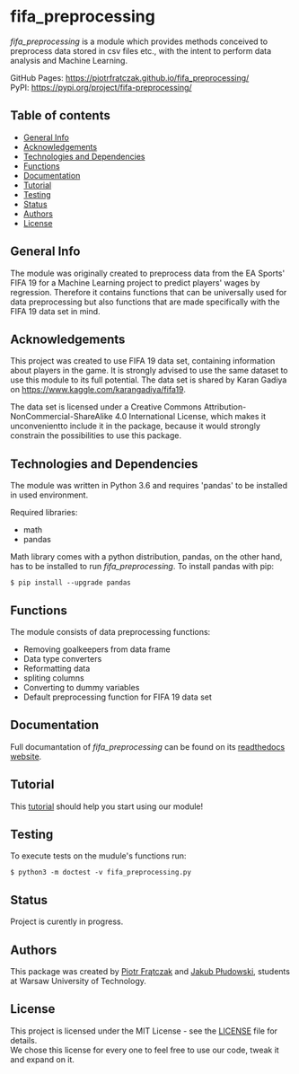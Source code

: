 # fifa_preprocessing
*fifa_preprocessing* is a module which provides methods conceived to preprocess data stored in csv files etc., with the intent to perform data analysis and Machine Learning.

GitHub Pages: https://piotrfratczak.github.io/fifa_preprocessing/  <br />
PyPI:         https://pypi.org/project/fifa-preprocessing/

## Table of contents
* [General Info](#general-info)
* [Acknowledgements](#acknowledgements)
* [Technologies and Dependencies](#technologies-and-dependencies)
* [Functions](#functions)
* [Documentation](#documentation)
* [Tutorial](#tutorial)
* [Testing](#testing)
* [Status](#status)
* [Authors](#authors)
* [License](#license)


## General Info
The module was originally created to preprocess data from the EA Sports' FIFA 19 for a Machine Learning project to predict players' wages by regression. Therefore it contains functions that can be universally used for data preprocessing but also functions that are made specifically with the FIFA 19 data set in mind.

## Acknowledgements
This project was created to use FIFA 19 data set, containing information about players in the game. It is strongly advised to use the same dataset to use this module to its full potential. The data set is shared by Karan Gadiya on https://www.kaggle.com/karangadiya/fifa19.

The data set is licensed under a Creative Commons Attribution-NonCommercial-ShareAlike 4.0 International License, which makes it unconvenientto include it in the package, because it would strongly constrain the possibilities to use this package.

## Technologies and Dependencies
The module was written in Python 3.6 and requires 'pandas' to be installed in used environment.

Required libraries:
* math
* pandas

Math library comes with a python distribution, pandas, on the other hand, has to be installed to run *fifa_preprocessing*.
To install pandas with pip:
```
$ pip install --upgrade pandas
```

## Functions
The module consists of data preprocessing functions:
* Removing goalkeepers from data frame
* Data type converters
* Reformatting data
* spliting columns
* Converting to dummy variables
* Default preprocessing function for FIFA 19 data set

## Documentation
Full documantation of *fifa_preprocessing* can be found on its [readthedocs website](https://fifa-preprocessing.readthedocs.io/).

## Tutorial
This [tutorial](https://github.com/piotrfratczak/fifa_preprocessing/blob/master/tutorial/tutorial.ipynb) should help you start using our module!

## Testing
To execute tests on the mudule's functions run:
```
$ python3 -m doctest -v fifa_preprocessing.py 
```

## Status
Project is curently in progress.

## Authors
This package was created by [Piotr Frątczak](https://github.com/piotrfratczak) and [Jakub Płudowski](https://github.com/jpludowski), students at Warsaw University of Technology.

## License
This project is licensed under the MIT License - see the [LICENSE](https://github.com/piotrfratczak/fifa_preprocessing/blob/master/LICENSE) file for details. <br /> 
We chose this license for every one to feel free to use our code, tweak it and expand on it.
